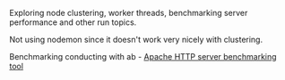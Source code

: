 Exploring node clustering, worker threads, benchmarking server performance and other run topics.

Not using nodemon since it doesn't work very nicely with clustering.

Benchmarking conducting with ab - [Apache HTTP server benchmarking tool](https://httpd.apache.org/docs/2.4/programs/ab.html)
